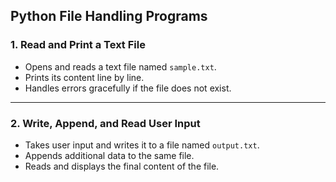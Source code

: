 ## Python File Handling Programs

### 1. Read and Print a Text File

- Opens and reads a text file named `sample.txt`.
- Prints its content line by line.
- Handles errors gracefully if the file does not exist.

---

### 2. Write, Append, and Read User Input

- Takes user input and writes it to a file named `output.txt`.
- Appends additional data to the same file.
- Reads and displays the final content of the file.